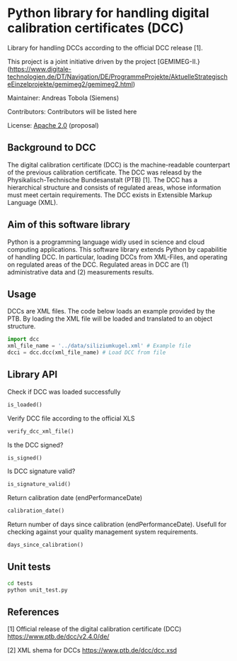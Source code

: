 # Python library for handling digital calibration certificates (DCC) 

Library for handling DCCs according to the official DCC release [1].

This project is a joint initiative driven by the project [GEMIMEG-II.}(https://www.digitale-technologien.de/DT/Navigation/DE/ProgrammeProjekte/AktuelleStrategischeEinzelprojekte/gemimeg2/gemimeg2.html)

Maintainer: Andreas Tobola (Siemens)

Contributors: Contributors will be listed here

License: [Apache 2.0](LICENSE.md) (proposal)

## Background to DCC

The digital calibration certificate (DCC) is the machine-readable counterpart of the previous calibration certificate. The DCC was releasd by the   Physikalisch-Technische Bundesanstalt (PTB) [1]. The DCC has a hierarchical structure and consists of regulated areas, whose information must meet certain requirements. The DCC exists in Extensible Markup Language (XML). 
## Aim of this software library

Python is a programming language widly used in science and cloud computing applications. This software library extends Python by capabilitie of handling DCC. In particular, loading DCCs from XML-Files, and operating on regulated areas of the DCC. Regulated areas in DCC are (1) administrative data and (2) measurements results. 


## Usage

DCCs are XML files. The code below loads an example provided by the PTB. By loading the XML file will be loaded and translated to an object structure.

```python
import dcc
xml_file_name = '../data/siliziumkugel.xml' # Example file
dcci = dcc.dcc(xml_file_name) # Load DCC from file
```

## Library API

Check if DCC was loaded successfully
```python
is_loaded()
```

Verify DCC file according to the official XLS 
```python
verify_dcc_xml_file()
```

Is the DCC signed?
```python
is_signed()
```

Is DCC signature valid?
```python
is_signature_valid()
```

Return calibration date (endPerformanceDate)
```python
calibration_date()
```

Return number of days since calibration (endPerformanceDate). Usefull for checking against your quality management system requirements.
```python
days_since_calibration()
```


## Unit tests

```bash
cd tests
python unit_test.py
```

## References


[1] Official release of the digital calibration certificate (DCC) https://www.ptb.de/dcc/v2.4.0/de/

[2] XML shema for DCCs https://www.ptb.de/dcc/dcc.xsd

